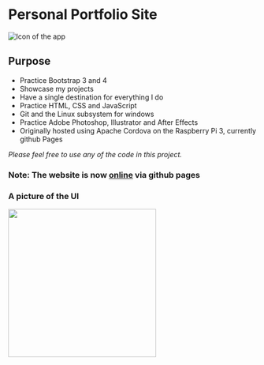 # Personal Portfolio Site
![Icon of the app](http://juanjoneri.me/img/IconSite.png)
## Purpose
* Practice Bootstrap 3 and 4
* Showcase my projects
* Have a single destination for everything I do
* Practice HTML, CSS and JavaScript
* Git and the Linux subsystem for windows
* Practice Adobe Photoshop, Illustrator and After Effects
* Originally hosted using Apache Cordova on the Raspberry Pi 3, currently github Pages

*Please feel free to use any of the code in this project.*
### Note: The website is now [online](http://www.juanjoneri.me) via github pages

### A picture of the UI
<img src="http://juanjoneri.me/img/screen.png" width="300" />
